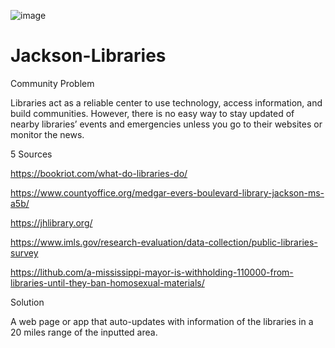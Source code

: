 ![image](https://user-images.githubusercontent.com/97564399/162649154-2b0695ab-43c4-47c4-957c-6a40e4dd1aa4.png)

# Jackson-Libraries

Community Problem

Libraries act as a reliable center to use technology, access information, and build communities. However, there is no easy way to stay updated of nearby libraries’ events and emergencies unless you go to their websites or monitor the news.

5 Sources

https://bookriot.com/what-do-libraries-do/ 

https://www.countyoffice.org/medgar-evers-boulevard-library-jackson-ms-a5b/

https://jhlibrary.org/

https://www.imls.gov/research-evaluation/data-collection/public-libraries-survey

https://lithub.com/a-mississippi-mayor-is-withholding-110000-from-libraries-until-they-ban-homosexual-materials/

Solution

A web page or app that auto-updates with information of the libraries in a 20 miles range of the inputted area. 
